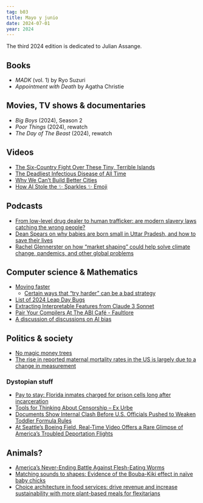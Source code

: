 ```yaml
---
tag: b03
title: Mayo y junio
date: 2024-07-01
year: 2024
---
```


The third 2024 edition is dedicated to Julian Assange.

## Books

- *MADK* (vol. 1) by Ryo Suzuri
- *Appointment with Death* by Agatha Christie

## Movies, TV shows & documentaries

- *Big Boys* (2024), Season 2
- *Poor Things* (2024), rewatch
- *The Day of The Beast* (2024), rewatch

## Videos

- [The Six-Country Fight Over These Tiny, Terrible Islands](https://www.youtube.com/watch?v=OK804tfnPEg)
- [The Deadliest Infectious Disease of All Time](https://www.youtube.com/watch?v=7D-gxaie6UI)
- [Why We Can’t Build Better Cities](https://www.youtube.com/watch?v=2lHNkUjR9nM)
- [How AI Stole the ✨ Sparkles ✨ Emoji](https://www.youtube.com/watch?v=g-pG79LOtMw)

## Podcasts

- [From low-level drug dealer to human trafficker: are modern slavery laws catching the wrong people?](https://www.theguardian.com/law/ng-interactive/2024/apr/18/county-lines-drug-dealer-to-human-trafficker-modern-slavery-laws)
- [Dean Spears on why babies are born small in Uttar Pradesh, and how to save their lives](https://80000hours.org/podcast/episodes/dean-spears-neonatal-mortality-kangaroo-mother-care/)
- [Rachel Glennerster on how “market shaping” could help solve climate change, pandemics, and other global problems](https://80000hours.org/podcast/episodes/rachel-glennerster-market-shaping-incentives/)

## Computer science & Mathematics

- [Moving faster](https://www.scattered-thoughts.net/writing/moving-faster/)
  - [Certain ways that “try harder” can be a bad strategy](https://sashachapin.substack.com/p/certain-ways-that-try-harder-can)
- [List of 2024 Leap Day Bugs](https://codeofmatt.com/list-of-2024-leap-day-bugs/)
- [Extracting Interpretable Features from Claude 3 Sonnet](https://transformer-circuits.pub/2024/scaling-monosemanticity/index.html)
- [Pair Your Compilers At The ABI Café - Faultlore](https://faultlore.com/blah/abi-puns/)
- [A discussion of discussions on AI bias](https://danluu.com/ai-bias/)

## Politics & society

- [No magic money trees](https://stumblingandmumbling.typepad.com/stumbling_and_mumbling/2023/05/no-magic-money-trees.html)
- [The rise in reported maternal mortality rates in the US is largely due to a change in measurement](https://ourworldindata.org/rise-us-maternal-mortality-rates-measurement)


### Dystopian stuff

- [Pay to stay: Florida inmates charged for prison cells long after incarceration](https://www.abcactionnews.com/news/local-news/i-team-investigates/pay-to-stay-florida-inmates-charged-for-prison-cells-long-after-incarceration)
- [Tools for Thinking About Censorship – Ex Urbe](https://www.exurbe.com/tools-for-thinking-about-censorship/)
- [Documents Show Internal Clash Before U.S. Officials Pushed to Weaken Toddler Formula Rules](https://projects.propublica.org/toddler-formula-documents/)
- [At Seattle’s Boeing Field, Real-Time Video Offers a Rare Glimpse of America’s Troubled Deportation Flights](https://www.propublica.org/article/seattle-boeing-field-ice-deportation-flights)

## Animals?

- [America’s Never-Ending Battle Against Flesh-Eating Worms](https://www.theatlantic.com/science/archive/2020/05/flesh-eating-worms-disease-containment-america-panama/611026/)
- [Matching sounds to shapes: Evidence of the Bouba-Kiki effect in naïve baby chicks](https://www.biorxiv.org/content/10.1101/2024.05.17.594640v1)
- [Choice architecture in food services: drive revenue and increase sustainability with more plant-based meals for flexitarians](https://proveg.org/article/choice-architecture-in-food-services/)






